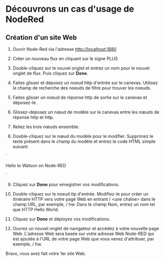 # Découvrons un cas d'usage de NodeRed

## Création d'un site Web

1. Ouvrir Node-Red via l'adresse [http://localhost:1880](http://localhost:1880)

2. Créer un nouveau flux en cliquant sur le signe PLUS

3. Double-cliquez sur le nouvel onglet et entrez un nom pour le nouvel onglet de flux. Puis cliquez sur **Done**.

4. Faites glisser et déposez un noeud http d'entrée sur le canevas. Utilisez le champ de recherche des noeuds de filtre pour trouver les noeuds.

5. Faites glisser un noeud de réponse http de sortie sur le canevas et déposez-le.

6. Glissez-déposez un nœud de modèle sur le canevas entre les nœuds de réponse http et http.

7. Reliez les trois nœuds ensemble.

8. Double-cliquez sur le nœud du modèle pour le modifier. Supprimez le texte présent dans le champ du modèle et entrez le code HTML simple suivant:

`<html>
      <head>
            <title>Hello World</title>
      </head>
      <body>
            <div>Hello to Watson on Node-RED</div>
      </body>
</html>`

9. Cliquez sur **Done** pour enregistrer vos modifications.

10. Double-cliquez sur le noeud ttp d'entrée. Modifiez-le pour créer un itinéraire HTTP vers votre page Web en entrant / <une chaîne> dans le champ URL, par exemple, / hw. Dans le champ Nom, entrez un nom tel que HTTP Hello World.

11. Cliquez sur **Done** et déployez vos modifications.

12. Ouvrez un nouvel onglet de navigateur et accédez à votre nouvelle page Web. L'adresse Web sera basée sur votre adresse Web Node-RED qui est ajoutée à l'URL de votre page Web que vous venez d'attribuer, par exemple, / hw.

Bravo, vous avez fait votre 1er site Web.
